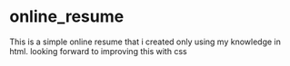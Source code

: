 # online_resume
This is a simple online resume that i created only using my knowledge in html. looking forward to improving this with css 
